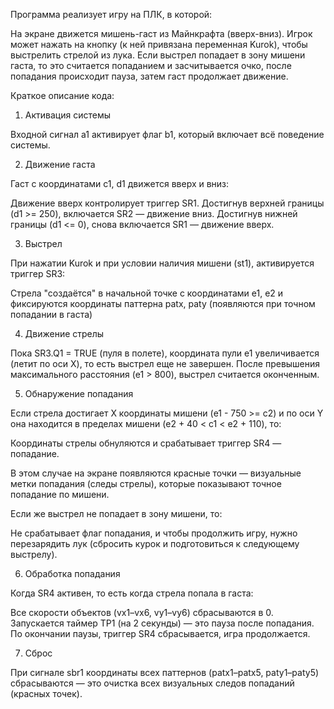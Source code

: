 Программа реализует игру на ПЛК, в которой:

На экране движется мишень-гаст из Майнкрафта (вверх-вниз).
Игрок может нажать на кнопку (к ней привязана переменная Kurok), чтобы выстрелить стрелой из лука.
Если выстрел попадает в зону мишени гаста, то это считается попаданием и засчитывается очко, после попадания происходит пауза, затем гаст продолжает движение.

Краткое описание кода:

1. Активация системы

Входной сигнал a1 активирует флаг b1, который включает всё поведение системы.

2. Движение гаста

Гаст с координатами c1, d1 движется вверх и вниз:

  Движение вверх контролирует триггер SR1.
  Достигнув верхней границы (d1 >= 250), включается SR2 — движение вниз.
  Достигнув нижней границы (d1 <= 0), снова включается SR1 — движение вверх.

3. Выстрел

При нажатии Kurok и при условии наличия мишени (st1), активируется триггер SR3:

  Стрела "создаётся" в начальной точке с координатами e1, e2 и фиксируются координаты паттерна patx, paty (появляются при точном попадании в гаста)

4. Движение стрелы

Пока SR3.Q1 = TRUE (пуля в полете), координата пули e1 увеличивается (летит по оси X), то есть выстрел еще не завершен.
После превышения максимального расстояния (e1 > 800), выстрел считается оконченным.

5. Обнаружение попадания

Если стрела достигает X координаты мишени (e1 - 750 >= c2) и по оси Y она находится в пределах мишени (e2 + 40 < c1 < e2 + 110), то:

  Координаты стрелы обнуляются и срабатывает триггер SR4 — попадание.

  В этом случае на экране появляются красные точки — визуальные метки попадания (следы стрелы), которые показывают точное попадание по мишени.

Если же выстрел не попадает в зону мишени, то:

  Не срабатывает флаг попадания, и чтобы продолжить игру, нужно перезарядить лук (сбросить курок и подготовиться к следующему выстрелу).

6. Обработка попадания

Когда SR4 активен, то есть когда стрела попала в гаста:

  Все скорости объектов (vx1–vx6, vy1–vy6) сбрасываются в 0.
  Запускается таймер TP1 (на 2 секунды) — это пауза после попадания.
  По окончании паузы, триггер SR4 сбрасывается, игра продолжается.

7. Сброс

При сигнале sbr1 координаты всех паттернов (patx1–patx5, paty1–paty5) сбрасываются — это очистка всех визуальных следов попаданий (красных точек).
